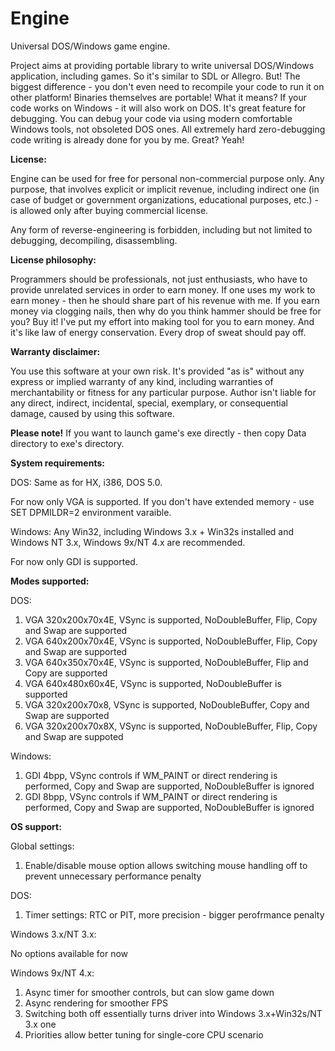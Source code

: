 # Engine
Universal DOS/Windows game engine.

Project aims at providing portable library to write universal DOS/Windows application, including games. So it's similar to SDL or Allegro. But! The biggest difference - you don't even need to recompile your code to run it on other platform! Binaries themselves are portable! What it means? If your code works on Windows - it will also work on DOS. It's great feature for debugging. You can debug your code via using modern comfortable Windows tools, not obsoleted DOS ones. All extremely hard zero-debugging code writing is already done for you by me. Great? Yeah!

**License:**

Engine can be used for free for personal non-commercial purpose only. Any purpose, that involves explicit or implicit revenue, including indirect one (in case of budget or government organizations, educational purposes, etc.) - is allowed only after buying commercial license.

Any form of reverse-engineering is forbidden, including but not limited to debugging, decompiling, disassembling.

**License philosophy:**

Programmers should be professionals, not just enthusiasts, who have to provide unrelated services in order to earn money. If one uses my work to earn money - then he should share part of his revenue with me. If you earn money via clogging nails, then why do you think hammer should be free for you? Buy it! I've put my effort into making tool for you to earn money. And it's like law of energy conservation. Every drop of sweat should pay off.

**Warranty disclaimer:** 

You use this software at your own risk. It's provided "as is" without any express or implied warranty of any kind, including warranties of merchantability or fitness for any particular purpose. Author isn't liable for any direct, indirect, incidental, special, exemplary, or consequential damage, caused by using this software.

**Please note!** If you want to launch game's exe directly - then copy Data directory to exe's directory.

**System requirements:**

DOS: Same as for HX, i386, DOS 5.0.

For now only VGA is supported. If you don't have extended memory - use SET DPMILDR=2 environment varaible.

Windows: Any Win32, including Windows 3.x + Win32s installed and Windows NT 3.x, Windows 9x/NT 4.x are recommended.

For now only GDI is supported.

**Modes supported:**

DOS:
1) VGA 320x200x70x4E, VSync is supported, NoDoubleBuffer, Flip, Copy and Swap are supported
2) VGA 640x200x70x4E, VSync is supported, NoDoubleBuffer, Flip, Copy and Swap are supported
3) VGA 640x350x70x4E, VSync is supported, NoDoubleBuffer, Flip and Copy are supported
4) VGA 640x480x60x4E, VSync is supported, NoDoubleBuffer is supported
5) VGA 320x200x70x8, VSync is supported, NoDoubleBuffer, Copy and Swap are supported
6) VGA 320x200x70x8X, VSync is supported, NoDoubleBuffer, Flip, Copy and Swap are suppoted

Windows:
1) GDI 4bpp, VSync controls if WM_PAINT or direct rendering is performed, Copy and Swap are supported, NoDoubleBuffer is ignored
2) GDI 8bpp, VSync controls if WM_PAINT or direct rendering is performed, Copy and Swap are supported, NoDoubleBuffer is ignored

**OS support:**

Global settings:

1) Enable/disable mouse option allows switching mouse handling off to prevent unnecessary performance penalty

DOS:

1) Timer settings: RTC or PIT, more precision - bigger perofrmance penalty

Windows 3.x/NT 3.x:

No options available for now

Windows 9x/NT 4.x:

1) Async timer for smoother controls, but can slow game down
2) Async rendering for smoother FPS
3) Switching both off essentially turns driver into Windows 3.x+Win32s/NT 3.x one
4) Priorities allow better tuning for single-core CPU scenario
